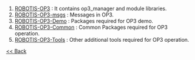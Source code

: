  1. [ROBOTIS-OP3] : It contains op3_manager and module libraries.  
 2. [ROBOTIS-OP3-msgs] : Messages in OP3.  
 3. [ROBOTIS-OP3-Demo] : Packages required for OP3 demo.  
 4. [ROBOTIS-OP3-Common] : Common Packages required for OP3 operation.
 5. [ROBOTIS-OP3-Tools] : Other additional tools required for OP3 operation.


[&lt;&lt; Back](OP3_User's_Guide.md)

[ROBOTIS-OP3]:ROBOTIS-OP3.md
[ROBOTIS-OP3-Common]:ROBOTIS-OP3-Common.md
[ROBOTIS-OP3-Demo]:ROBOTIS-OP3-Demo.md
[ROBOTIS-OP3-msgs]: ROBOTIS-OP3-msgs.md
[ROBOTIS-OP3-Tools]:ROBOTIS-OP3-Tools.md

